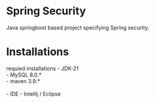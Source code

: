 # Spring Security
Java springboot based project specifying Spring security.

# Installations
requied installations - JDK-21 <br>
                      - MySQL 8.0.*  <br>
                      - maven 3.9.*  <br>           
                      - IDE - Intellij / Eclipse <br>             			          

                   
